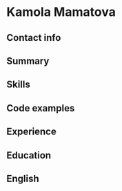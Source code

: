 # Kamola Mamatova

## Contact info


## Summary


## Skills


## Code examples


## Experience


## Education


## English
